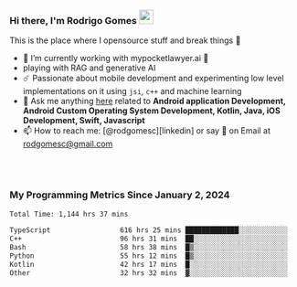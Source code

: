 
### Hi there, I'm Rodrigo Gomes <img src="https://media.giphy.com/media/hvRJCLFzcasrR4ia7z/giphy.gif" width="25px">
This is the place where I opensource stuff and break things 🤣
- 🔭 I’m currently working with mypocketlawyer.ai 💜
- playing with RAG and generative AI
- ☄️ Passionate about mobile development and experimenting low level implementations on it using `jsi`, `c++` and machine learning
- 💬 Ask me anything [here](https://github.com/rodgomesc/rodgomesc/issues) related to <b>Android application Development, Android Custom Operating System Development, Kotlin, Java, iOS Development, Swift, Javascript</b>
- 📫 How to reach me: [@rodgomesc][linkedin] or say 👋 on Email at [rodgomesc@gmail.com](mailto:rodgomesc@gmail.com)


<br/>

<!-- 
<picture>
  <img src="/github-metrics.svg" alt="Metrics">
</picture>
-->

</br>

### My Programming Metrics Since January 2, 2024 


<!--START_SECTION:waka-->

```txt
Total Time: 1,144 hrs 37 mins

TypeScript                 616 hrs 25 mins █████████████░░░░░░░░░░░░   52.37 %
C++                        96 hrs 31 mins  ██░░░░░░░░░░░░░░░░░░░░░░░   08.20 %
Bash                       58 hrs 38 mins  █▒░░░░░░░░░░░░░░░░░░░░░░░   04.98 %
Python                     55 hrs 12 mins  █▒░░░░░░░░░░░░░░░░░░░░░░░   04.69 %
Kotlin                     42 hrs 17 mins  █░░░░░░░░░░░░░░░░░░░░░░░░   03.59 %
Other                      32 hrs 32 mins  ▓░░░░░░░░░░░░░░░░░░░░░░░░   02.76 %
```

<!--END_SECTION:waka-->
